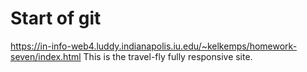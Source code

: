 # Start of git

https://in-info-web4.luddy.indianapolis.iu.edu/~kelkemps/homework-seven/index.html
This is the travel-fly fully responsive site.

